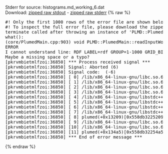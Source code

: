 Stderr for source:  histograms.md_working_6.dat   
Download: [zipped raw stdout](histograms.md_working_6.dat.plumed.stdout.txt.zip) - [zipped raw stderr](histograms.md_working_6.dat.plumed.stderr.txt.zip) 
{% raw %}
<pre>
#! Only the first 1000 rows of the error file are shown below
#! To inspect the full error file, please download the zipped raw stderr file above
terminate called after throwing an instance of 'PLMD::Plumed::ExceptionError'
what():
(core/PlumedMain.cpp:903) void PLMD::PlumedMain::readInputWords(const std::vector<std::__cxx11::basic_string<char> >&)
ERROR
I cannot understand line: RDF LABEL=rdf GROUP=1-1000 GRID_BIN=100 MAXR=1.0 BANDWIDTH=0.01
Maybe a missing space or a typo?
[pkrvmbietmlfzoi:36850] *** Process received signal ***
[pkrvmbietmlfzoi:36850] Signal: Aborted (6)
[pkrvmbietmlfzoi:36850] Signal code:  (-6)
[pkrvmbietmlfzoi:36850] [ 0] /lib/x86_64-linux-gnu/libc.so.6(+0x45330)[0x7efd05645330]
[pkrvmbietmlfzoi:36850] [ 1] /lib/x86_64-linux-gnu/libc.so.6(pthread_kill+0x11c)[0x7efd0569eb2c]
[pkrvmbietmlfzoi:36850] [ 2] /lib/x86_64-linux-gnu/libc.so.6(gsignal+0x1e)[0x7efd0564527e]
[pkrvmbietmlfzoi:36850] [ 3] /lib/x86_64-linux-gnu/libc.so.6(abort+0xdf)[0x7efd056288ff]
[pkrvmbietmlfzoi:36850] [ 4] /lib/x86_64-linux-gnu/libstdc++.so.6(+0xa5ff5)[0x7efd05aa5ff5]
[pkrvmbietmlfzoi:36850] [ 5] /lib/x86_64-linux-gnu/libstdc++.so.6(+0xbb0da)[0x7efd05abb0da]
[pkrvmbietmlfzoi:36850] [ 6] /lib/x86_64-linux-gnu/libstdc++.so.6(_ZSt10unexpectedv+0x0)[0x7efd05aa5a55]
[pkrvmbietmlfzoi:36850] [ 7] /lib/x86_64-linux-gnu/libstdc++.so.6(+0xa5a6f)[0x7efd05aa5a6f]
[pkrvmbietmlfzoi:36850] [ 8] plumed(+0x13209)[0x558db3225209]
[pkrvmbietmlfzoi:36850] [ 9] /lib/x86_64-linux-gnu/libc.so.6(+0x2a1ca)[0x7efd0562a1ca]
[pkrvmbietmlfzoi:36850] [10] /lib/x86_64-linux-gnu/libc.so.6(__libc_start_main+0x8b)[0x7efd0562a28b]
[pkrvmbietmlfzoi:36850] [11] plumed(+0x134a5)[0x558db32254a5]
[pkrvmbietmlfzoi:36850] *** End of error message ***
</pre>
{% endraw %}
